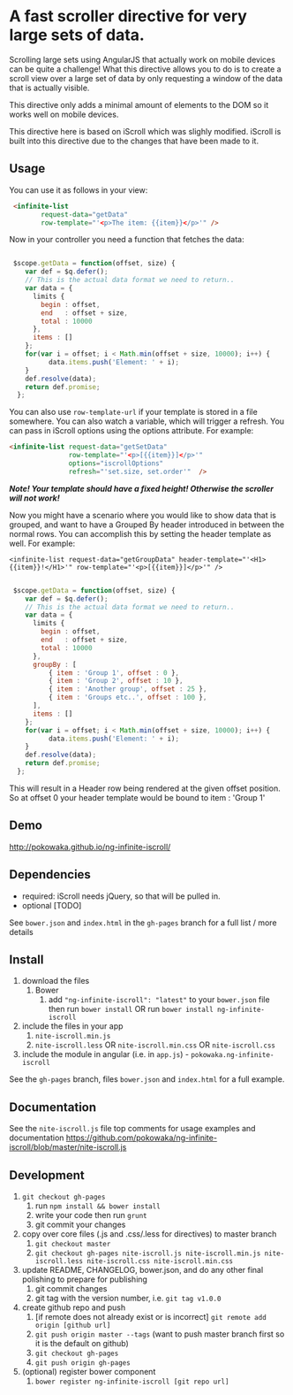 # A fast scroller directive for very large sets of data.

Scrolling large sets using AngularJS that actually work on mobile devices can be quite a challenge! What this directive allows you to do is to create a scroll view over a large set of data by only requesting a window of the data that is actually visible.

This directive only adds a minimal amount of elements to the DOM so it works well on mobile devices.

This directive here is based on iScroll which was slighly modified. iScroll is built into this directive due to the changes that have been made to it. 

## Usage

You can use it as follows in your view:

```html
 <infinite-list 
        request-data="getData" 
        row-template="'<p>The item: {{item}}</p>'" />
```

Now in your controller you need a function that fetches the data:

```javascript

 $scope.getData = function(offset, size) {
    var def = $q.defer();
    // This is the actual data format we need to return..
    var data = {
      limits {
        begin : offset,
        end   : offset + size,
        total : 10000
      },
      items : []
    };
    for(var i = offset; i < Math.min(offset + size, 10000); i++) {
          data.items.push('Element: ' + i);
    }
    def.resolve(data);
    return def.promise;
  };
```

You can also use `row-template-url` if your template is stored in a file somewhere.
You can also watch a variable, which will trigger a refresh.
You can pass in iScroll options using the options attribute. For
example:

```html
<infinite-list request-data="getSetData" 
               row-template="'<p>[{{item}}]</p>'" 
               options="iscrollOptions" 
               refresh="'set.size, set.order'"  />
```


***Note! Your template should have a fixed height! Otherwise the scroller will not work!*** 

Now you might have a scenario where you would like to show data that is
grouped, and want to have a Grouped By header introduced in between the
normal rows. You can accomplish this by setting the header template as
well. For example:

`
<infinite-list request-data="getGroupData" header-template="'<H1>{{item}}!</H1>'" row-template="'<p>[{{item}}]</p>'" />
`

```javascript

 $scope.getData = function(offset, size) {
    var def = $q.defer();
    // This is the actual data format we need to return..
    var data = {
      limits {
        begin : offset,
        end   : offset + size,
        total : 10000
      },
      groupBy : [
          { item : 'Group 1', offset : 0 },
          { item : 'Group 2', offset : 10 },
          { item : 'Another group', offset : 25 },
          { item : 'Groups etc..', offset : 100 },
      ],
      items : []
    };
    for(var i = offset; i < Math.min(offset + size, 10000); i++) {
          data.items.push('Element: ' + i);
    }
    def.resolve(data);
    return def.promise;
  };
```

This will result in a Header row being rendered at the given offset
position. So at offset 0 your header template would be bound to item :
'Group 1'




## Demo
http://pokowaka.github.io/ng-infinite-iscroll/

## Dependencies
- required:
  iScroll needs jQuery, so that will be pulled in.
- optional
	[TODO]

See `bower.json` and `index.html` in the `gh-pages` branch for a full list / more details

## Install
1. download the files
	1. Bower
		1. add `"ng-infinite-iscroll": "latest"` to your `bower.json` file then run `bower install` OR run `bower install ng-infinite-iscroll`
2. include the files in your app
	1. `nite-iscroll.min.js`
	2. `nite-iscroll.less` OR `nite-iscroll.min.css` OR `nite-iscroll.css`
3. include the module in angular (i.e. in `app.js`) - `pokowaka.ng-infinite-iscroll`

See the `gh-pages` branch, files `bower.json` and `index.html` for a full example.


## Documentation
See the `nite-iscroll.js` file top comments for usage examples and documentation
https://github.com/pokowaka/ng-infinite-iscroll/blob/master/nite-iscroll.js


## Development

1. `git checkout gh-pages`
	1. run `npm install && bower install`
	2. write your code then run `grunt`
	3. git commit your changes
2. copy over core files (.js and .css/.less for directives) to master branch
	1. `git checkout master`
	2. `git checkout gh-pages nite-iscroll.js nite-iscroll.min.js nite-iscroll.less nite-iscroll.css nite-iscroll.min.css`
3. update README, CHANGELOG, bower.json, and do any other final polishing to prepare for publishing
	1. git commit changes
	2. git tag with the version number, i.e. `git tag v1.0.0`
4. create github repo and push
	1. [if remote does not already exist or is incorrect] `git remote add origin [github url]`
	2. `git push origin master --tags` (want to push master branch first so it is the default on github)
	3. `git checkout gh-pages`
	4. `git push origin gh-pages`
5. (optional) register bower component
	1. `bower register ng-infinite-iscroll [git repo url]`
